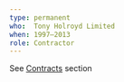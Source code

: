 ```yaml
---
type: permanent
who:  Tony Holroyd Limited
when: 1997–2013
role: Contractor
---
```

See [Contracts][1] section

[1]: #contracts "Contracts worked"